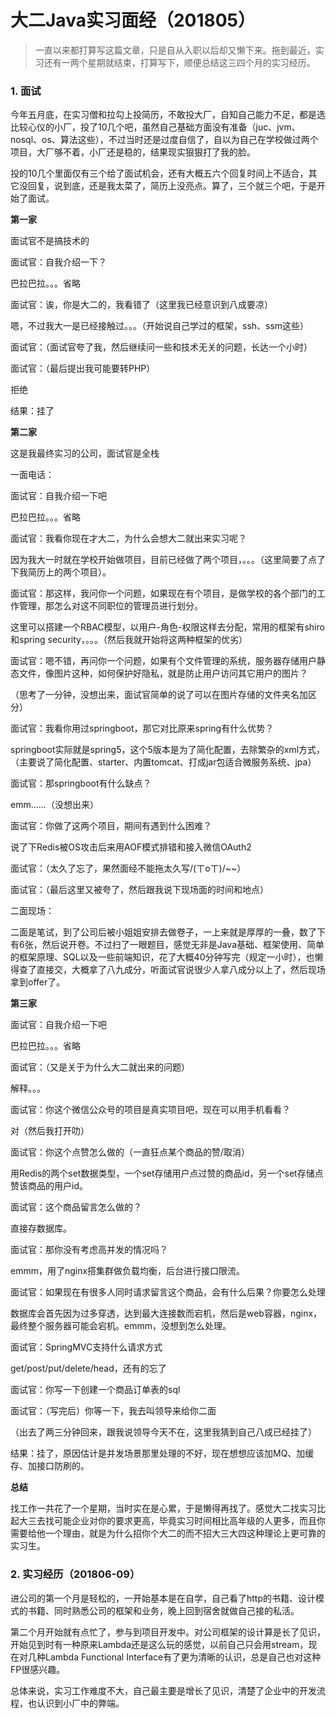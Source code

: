 # 大二Java实习面经（201805）

> 一直以来都打算写这篇文章，只是自从入职以后却又懒下来。拖到最近，实习还有一两个星期就结束，打算写下，顺便总结这三四个月的实习经历。

### 1. 面试

今年五月底，在实习僧和拉勾上投简历，不敢投大厂，自知自己能力不足，都是选比较心仪的小厂，投了10几个吧，虽然自己基础方面没有准备（juc、jvm、nosql、os、算法这些），不过当时还是过度自信了，自以为自己在学校做过两个项目，大厂够不着，小厂还是稳的，结果现实狠狠打了我的脸。

投的10几个里面仅有三个给了面试机会，还有大概五六个回复时间上不适合，其它没回复，说到底，还是我太菜了，简历上没亮点。算了，三个就三个吧，于是开始了面试。

**第一家**

面试官不是搞技术的

面试官：自我介绍一下？

巴拉巴拉。。。省略

面试官：诶，你是大二的，我看错了（这里我已经意识到八成要凉）

嗯，不过我大一是已经接触过。。。（开始说自己学过的框架，ssh、ssm这些）

面试官：（面试官夸了我，然后继续问一些和技术无关的问题，长达一个小时）

面试官：（最后提出我可能要转PHP）

拒绝

结果：挂了

**第二家**

这是我最终实习的公司，面试官是全栈

一面电话：

面试官：自我介绍一下吧

巴拉巴拉。。。省略

面试官：我看你现在才大二，为什么会想大二就出来实习呢？

因为我大一时就在学校开始做项目，目前已经做了两个项目，。。。（这里简要了点了下我简历上的两个项目）。

面试官：那这样，我问你一个问题，如果现在有个项目，是做学校的各个部门的工作管理，那怎么对这不同职位的管理员进行划分。

这里可以搭建一个RBAC模型，以用户-角色-权限这样去分配，常用的框架有shiro和spring security，。。。（然后我就开始将这两种框架的优劣）

面试官：嗯不错，再问你一个问题，如果有个文件管理的系统，服务器存储用户静态文件，像图片这种，如何保护好隐私，就是防止用户访问其它用户的图片？

（思考了一分钟，没想出来，面试官简单的说了可以在图片存储的文件夹名加区分）

面试官：我看你用过springboot，那它对比原来spring有什么优势？

springboot实际就是spring5，这个5版本是为了简化配置，去除繁杂的xml方式，（主要说了简化配置、starter、内置tomcat、打成jar包适合微服务系统、jpa）

面试官：那springboot有什么缺点？

emm......（没想出来）

面试官：你做了这两个项目，期间有遇到什么困难？

说了下Redis被OS攻击后来用AOF模式排错和接入微信OAuth2

面试官：（太久了忘了，果然面经不能拖太久写/(ㄒoㄒ)/~~）

面试官：（最后这里又被夸了，然后跟我说下现场面的时间和地点）

二面现场：

二面是笔试，到了公司后被小姐姐安排去做卷子，一上来就是厚厚的一叠，数了下有6张，然后说开卷。不过扫了一眼题目，感觉无非是Java基础、框架使用、简单的框架原理、SQL以及一些前端知识，花了大概40分钟写完（规定一小时），也懒得查了直接交，大概拿了八九成分，听面试官说很少人拿八成分以上了，然后现场拿到offer了。

**第三家**

面试官：自我介绍一下吧

巴拉巴拉。。。省略

面试官：（又是关于为什么大二就出来的问题）

解释。。。

面试官：你这个微信公众号的项目是真实项目吧，现在可以用手机看看？

对（然后我打开叻）

面试官：你这个点赞怎么做的（一直狂点某个商品的赞/取消）

用Redis的两个set数据类型，一个set存储用户点过赞的商品id，另一个set存储点赞该商品的用户id。

面试官：这个商品留言怎么做的？

直接存数据库。

面试官：那你没有考虑高并发的情况吗？

emmm，用了nginx搭集群做负载均衡，后台进行接口限流。

面试官：如果现在有很多人同时请求留言这个商品，会有什么后果？你要怎么处理

数据库会首先因为过多穿透，达到最大连接数而宕机，然后是web容器，nginx，最终整个服务器可能会宕机。emmm，没想到怎么处理。

面试官：SpringMVC支持什么请求方式

get/post/put/delete/head，还有的忘了

面试官：你写一下创建一个商品订单表的sql

面试官：（写完后）你等一下，我去叫领导来给你二面

（出去了两三分钟回来，跟我说领导今天不在，这里我猜到自己八成已经挂了）

结果：挂了，原因估计是并发场景那里处理的不好，现在想想应该加MQ、加缓存、加接口防刷的。

**总结**

找工作一共花了一个星期，当时实在是心累，于是懒得再找了。感觉大二找实习比起大三去找可能企业对你的要求更高，毕竟实习时间相比高年级的人更多，而且你需要给他一个理由，就是为什么招你个大二的而不招大三大四这种理论上更可靠的实习生。

### 2. 实习经历（201806-09）

进公司的第一个月是轻松的，一开始基本是在自学，自己看了http的书籍、设计模式的书籍、同时熟悉公司的框架和业务，晚上回到宿舍就做自己接的私活。

第二个月开始就有点忙了，参与到项目开发中。对公司框架的设计算是长了见识，开始见到时有一种原来Lambda还是这么玩的感觉，以前自己只会用stream，现在对几种Lambda Functional Interface有了更为清晰的认识，总是自己也对这种FP很感兴趣。

总体来说，实习工作难度不大，自己最主要是增长了见识，清楚了企业中的开发流程，也认识到小厂中的弊端。

